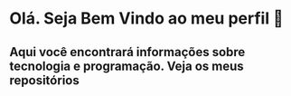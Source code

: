 # Olá. Seja Bem Vindo ao meu perfil 👋
## Aqui você encontrará informações sobre tecnologia e programação. Veja os meus repositórios


